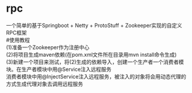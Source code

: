 # rpc
一个简单的基于Springboot + Netty + ProtoStuff + Zookeeper实现的自定义RPC框架  
#使用教程  
(1)准备一个Zookeeper作为注册中心  
(2)将项目生成maven依赖(在pom.xml文件所在目录用mvn install命令生成)  
(3)新建一个项目来测试，将(2)生成的依赖导入，创建一个生产者一个消费者模块。在生产者模块中用@Service注入远程服务  
消费者模块中用@InjectService注入远程服务，被注入的对象将会用动态代理的方式生成代理对象去调用远程服务  
